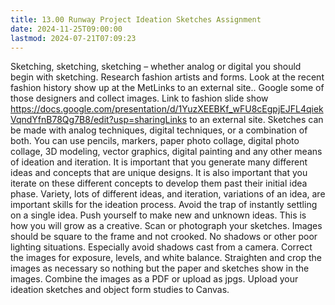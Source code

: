 ```yaml
---
title: 13.00 Runway Project Ideation Sketches Assignment
date: 2024-11-25T09:00:00
lastmod: 2024-07-21T07:09:23
---
```


Sketching, sketching, sketching – whether analog or digital you should begin with sketching.
Research fashion artists and forms. Look at the recent fashion history show up at the MetLinks to an external site.. Google some of those designers and collect images.
Link to fashion slide show https://docs.google.com/presentation/d/1YuzXEEBKf_wFU8cEgpjEJFL4qiekVqndYfnB78Qg7B8/edit?usp=sharingLinks to an external site.
Sketches can be made with analog techniques, digital techniques, or a combination of both. You can use pencils, markers, paper photo collage, digital photo collage, 3D modeling, vector graphics, digital painting and any other means of ideation and iteration.
It is important that you generate many different ideas and concepts that are unique designs. It is also important that you iterate on these different concepts to develop them past their initial idea phase. Variety, lots of different ideas, and iteration, variations of an idea, are important skills for the ideation process. Avoid the trap of instantly settling on a single idea. Push yourself to make new and unknown ideas. This is how you will grow as a creative.
Scan or photograph your sketches. Images should be square to the frame and not crooked. No shadows or other poor lighting situations. Especially avoid shadows cast from a camera. Correct the images for exposure, levels, and white balance. Straighten and crop the images as necessary so nothing but the paper and sketches show in the images. Combine the images as a PDF or upload as jpgs.
Upload your ideation sketches and object form studies to Canvas.
